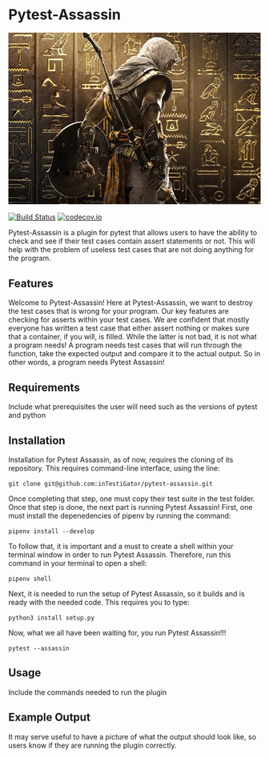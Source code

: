 # Pytest-Assassin

  ![picture](images/assassinpic.jpg)

  [![Build Status](https://api.travis-ci.com/inTestiGator/pytest-assassin.svg?branch=master)](https://travis-ci.com/inTestiGator/pytest-assassin)
  [![codecov.io](http://codecov.io/github/inTestiGator/pytest-assassin/coverage.svg?branch=master)](http://codecov.io/github/inTestiGator/pytest-assassin?branch=master)

  Pytest-Assassin is a plugin for pytest that allows users to have the ability
  to check and see if their test cases contain assert statements or not. This
  will help with the problem of useless test cases that are not doing anything
  for the program.

## Features

  Welcome to Pytest-Assassin! Here at Pytest-Assassin, we want to destroy the
  test cases that is wrong for your program. Our key features are checking for asserts
  within your test cases. We are confident that mostly everyone has written a test
  case that either assert nothing or makes sure that a container, if you will, is
  filled. While the latter is not bad, it is not what a program needs! A program
  needs test cases that will run through the function, take the expected output
  and compare it to the actual output. So in other words, a program needs Pytest Assassin!

## Requirements

  Include what prerequisites the user will need such as the versions of pytest
  and python

## Installation

  Installation for Pytest Assassin, as of now, requires the cloning of its repository.
  This requires command-line interface, using the line:

  ```
  git clone git@github.com:inTestiGator/pytest-assassin.git
  ```

  Once completing that step, one must copy their test suite in the test folder.
  Once that step is done, the next part is running Pytest Assassin! First, one
  must install the depenedencies of pipenv by running the command:

  ```
  pipenv install --develop
  ```

  To follow that, it is important and a must to create a shell within your terminal
  window in order to run Pytest Assassin. Therefore, run this command in your terminal
  to open a shell:
  ```
  pipenv shell
  ```

  Next, it is needed to run the setup of Pytest Assassin, so it builds and is
  ready with the needed code. This requires you to type:

  ```
  python3 install setup.py
  ```

  Now, what we all have been waiting for, you run Pytest Assassin!!!

  ```
  pytest --assassin
  ```


## Usage

  Include the commands needed to run the plugin

## Example Output

  It may serve useful to have a picture of what the output should look like,
  so users know if they are running the plugin correctly.

